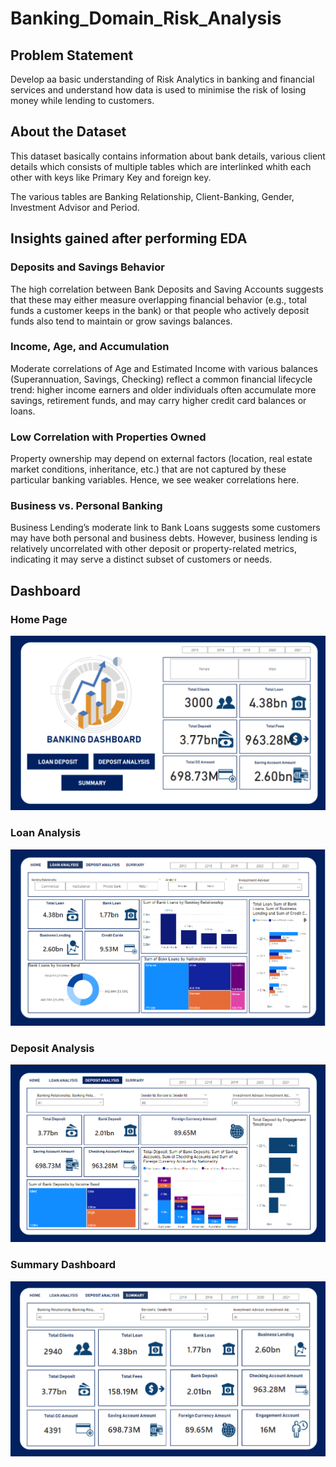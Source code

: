 # Banking_Domain_Risk_Analysis

## Problem Statement

Develop aa basic understanding of Risk Analytics in banking and financial services and understand how data is used to minimise the risk of losing money while lending to customers.

## About the Dataset

This dataset basically contains information about bank details, various client details which consists of multiple tables which are interlinked whith each other with keys like Primary Key and foreign key.

The various tables are Banking Relationship, Client-Banking, Gender, Investment Advisor and Period.

## Insights gained after performing EDA

### Deposits and Savings Behavior

The high correlation between Bank Deposits and Saving Accounts suggests that these may either measure overlapping financial behavior (e.g., total funds a customer keeps in the bank) or that people who actively deposit funds also tend to maintain or grow savings balances.


### Income, Age, and Accumulation

Moderate correlations of Age and Estimated Income with various balances (Superannuation, Savings, Checking) reflect a common financial lifecycle trend: higher income earners and older individuals often accumulate more savings, retirement funds, and may carry higher credit card balances or loans.


### Low Correlation with Properties Owned

Property ownership may depend on external factors (location, real estate market conditions, inheritance, etc.) that are not captured by these particular banking variables. Hence, we see weaker correlations here.


### Business vs. Personal Banking


Business Lending’s moderate link to Bank Loans suggests some customers may have both personal and business debts. However, business lending is relatively uncorrelated with other deposit or property-related metrics, indicating it may serve a distinct subset of customers or needs.


## Dashboard

### Home Page

<img src="https://github.com/FaizanAhK/Banking_Domain_Risk_Analysis/blob/main/images/Home_Page.png?raw=true" alt="Home Page" width="650"/>


### Loan Analysis

<img src="https://github.com/FaizanAhK/Banking_Domain_Risk_Analysis/blob/main/images/Loan_Analysis.png?raw=true" alt="Loan Analysis" width="650"/>

### Deposit Analysis

<img src="https://github.com/FaizanAhK/Banking_Domain_Risk_Analysis/blob/main/images/Deposit_Analysis.png?raw=true" alt="Deposit Analysis" width="650"/>

### Summary Dashboard

<img src="https://github.com/FaizanAhK/Banking_Domain_Risk_Analysis/blob/main/images/Summary.png?raw=true" alt="Summary" width="650"/>
